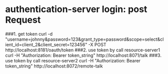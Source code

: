 # authentication-server login: post Request 
###1. get token
curl -d "username=johnny&password=123&grant_type=password&scope=select&client_id=client_2&client_secret=123456" -X POST http://localhost:8181/oauth/token
###2. use token by call resource-server1
curl -H "Authorization: Bearer token_string" http://localhost:8071/talk
###3. use token by call resource-server2
curl -H "Authorization: Bearer token_string" http://localhost:8072/remote-talk